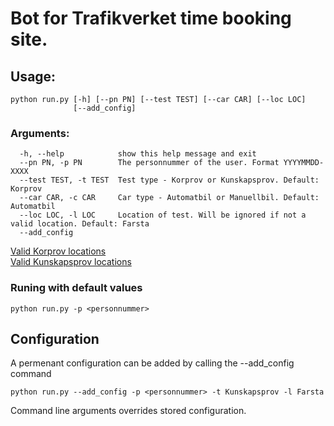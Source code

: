 # Bot for Trafikverket time booking site.
## Usage: 
```
python run.py [-h] [--pn PN] [--test TEST] [--car CAR] [--loc LOC]
              [--add_config]
```
### Arguments:
```
  -h, --help            show this help message and exit 
  --pn PN, -p PN        The personnummer of the user. Format YYYYMMDD-XXXX 
  --test TEST, -t TEST  Test type - Korprov or Kunskapsprov. Default: Korprov 
  --car CAR, -c CAR     Car type - Automatbil or Manuellbil. Default: Automatbil 
  --loc LOC, -l LOC     Location of test. Will be ignored if not a valid location. Default: Farsta
  --add_config 
  ```
  [Valid Korprov locations](https://github.com/vaishakk/korprov/blob/main/korprov-locs.txt) \
  [Valid Kunskapsprov locations](https://github.com/vaishakk/korprov/blob/main/kunskaps-locs.txt)
### Runing with default values
```
python run.py -p <personnummer>
```
## Configuration
A permenant configuration can be added by calling the --add_config command
```
python run.py --add_config -p <personnummer> -t Kunskapsprov -l Farsta
```
Command line arguments overrides stored configuration.
